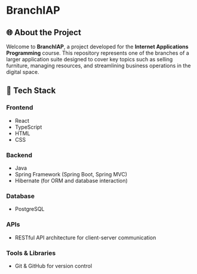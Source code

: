 # BranchIAP

## 🌐 About the Project

Welcome to **BranchIAP**, a project developed for the **Internet Applications Programming** course. This repository represents one of the branches of a larger application suite designed to cover key topics such as selling furniture, managing resources, and streamlining business operations in the digital space.

## 🚀 Tech Stack

### Frontend
- React  
- TypeScript  
- HTML  
- CSS  

### Backend
- Java  
- Spring Framework (Spring Boot, Spring MVC)  
- Hibernate (for ORM and database interaction)

### Database
- PostgreSQL  

### APIs
- RESTful API architecture for client-server communication

### Tools & Libraries
- Git & GitHub for version control
